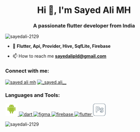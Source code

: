 <h1 align="center">Hi 👋, I'm Sayed Ali MH</h1>
<h3 align="center">A passionate flutter developer from India</h3>

<p align="left"> <img src="https://komarev.com/ghpvc/?username=sayedali-2129&label=Profile%20views&color=0e75b6&style=flat" alt="sayedali-2129" /> </p>

- 🌱 **Flutter, Api, Provider, Hive, SqfLite, Firebase**

- 📫 How to reach me **sayedalipld@gmail.com**

<h3 align="left">Connect with me:</h3>
<p align="left">
<a href="www.linkedin.com/in/sayed-ali-mh" target="blank"><img align="center" src="https://raw.githubusercontent.com/rahuldkjain/github-profile-readme-generator/master/src/images/icons/Social/linked-in-alt.svg" alt="sayed ali mh" height="30" width="40" /></a>
<a href="https://www.instagram.com/_sayed.ali__?igsh=MXN4dXhtZmJ5ang0Nw==" target="blank"><img align="center" src="https://raw.githubusercontent.com/rahuldkjain/github-profile-readme-generator/master/src/images/icons/Social/instagram.svg" alt="_sayed.ali__" height="30" width="40" /></a>
</p>

<h3 align="left">Languages and Tools:</h3>
<p align="left"> <a href="https://developer.android.com" target="_blank" rel="noreferrer"> <img src="https://raw.githubusercontent.com/devicons/devicon/master/icons/android/android-original-wordmark.svg" alt="android" width="40" height="40"/> </a> <a href="https://dart.dev" target="_blank" rel="noreferrer"> <img src="https://www.vectorlogo.zone/logos/dartlang/dartlang-icon.svg" alt="dart" width="40" height="40"/> </a> <a href="https://www.figma.com/" target="_blank" rel="noreferrer"> <img src="https://www.vectorlogo.zone/logos/figma/figma-icon.svg" alt="figma" width="40" height="40"/> </a> <a href="https://firebase.google.com/" target="_blank" rel="noreferrer"> <img src="https://www.vectorlogo.zone/logos/firebase/firebase-icon.svg" alt="firebase" width="40" height="40"/> </a> <a href="https://flutter.dev" target="_blank" rel="noreferrer"> <img src="https://www.vectorlogo.zone/logos/flutterio/flutterio-icon.svg" alt="flutter" width="40" height="40"/> </a> <a href="https://www.photoshop.com/en" target="_blank" rel="noreferrer"> <img src="https://raw.githubusercontent.com/devicons/devicon/master/icons/photoshop/photoshop-line.svg" alt="photoshop" width="40" height="40"/> </a> </p>

<p><img align="center" src="https://github-readme-stats.vercel.app/api/top-langs?username=sayedali-2129&show_icons=true&locale=en&layout=compact" alt="sayedali-2129" /></p>

